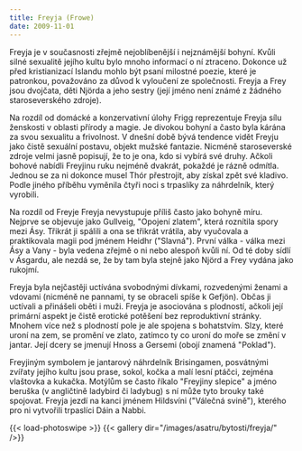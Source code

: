 ```yaml
---
title: Freyja (Frowe)
date: 2009-11-01
---
```


Freyja je v současnosti zřejmě nejoblíbenější i nejznámější bohyní. Kvůli silné sexualitě jejího kultu bylo mnoho informací o ní ztraceno. Dokonce už před kristianizací Islandu mohlo být psaní milostné poezie, které je patronkou, považováno za důvod k vyloučení ze společnosti. Freyja a Frey jsou dvojčata, děti Njörda a jeho sestry (její jméno není známé z žádného staroseverského zdroje).

Na rozdíl od domácké a konzervativní úlohy Frigg reprezentuje Freyja sílu ženskosti v oblasti přírody a magie. Je divokou bohyní a často byla kárána za svou sexualitu a frivolnost. V dnešní době bývá tendence vidět Freyju jako čistě sexuální postavu, objekt mužské fantazie. Nicméně staroseverské zdroje velmi jasně popisují, že to je ona, kdo si vybírá své druhy. Ačkoli bohové nabídli Freyjinu ruku nejméně dvakrát, pokaždé je rázně odmítla. Jednou se za ni dokonce musel Thór přestrojit, aby získal zpět své kladivo. Podle jiného příběhu vyměnila čtyři noci s trpaslíky za náhrdelník, který vyrobili.

Na rozdíl od Freyje Freyja nevystupuje příliš často jako bohyně míru. Nejprve se objevuje jako Gullveig, "Opojení zlatem", která roznítila spory mezi Ásy. Třikrát ji spálili a ona se třikrát vrátila, aby vyučovala a praktikovala magii pod jménem Heidhr ("Slavná"). První válka - válka mezi Ásy a Vany - byla vedena zřejmě o ni nebo alespoň kvůli ní. Od té doby sídlí v Ásgardu, ale nezdá se, že by tam byla stejně jako Njörd a Frey vydána jako rukojmí.

Freyja byla nejčastěji uctívána svobodnými dívkami, rozvedenými ženami a vdovami (nicméně ne pannami, ty se obraceli spíše k Gefjön). Občas ji uctívali a přinášeli oběti i muži. Freyja je asociována s plodností, ačkoli její primární aspekt je čistě erotické potěšení bez reproduktivní stránky. Mnohem více než s plodností pole je ale spojena s bohatstvím. Slzy, které uroní na zem, se promění ve zlato, zatímco ty co uroní do moře se změní v jantar. Její dcery se jmenují Hnoss a Gersemi (obojí znamená "Poklad").

Freyjiným symbolem je jantarový náhrdelník Brisingamen, posvátnými zvířaty jejího kultu jsou prase, sokol, kočka a malí lesní ptáčci, zejména vlaštovka a kukačka. Motýlům se často říkalo "Freyjiny slepice" a jméno beruška (v angličtině ladybird či ladybug) s ní může tyto brouky také spojovat. Freyja jezdí na kanci jménem Hildsvíni ("Válečná svině"), kterého pro ni vytvořili trpaslíci Dáin a Nabbi.

{{< load-photoswipe >}}
{{< gallery dir="/images/asatru/bytosti/freyja/" />}}
